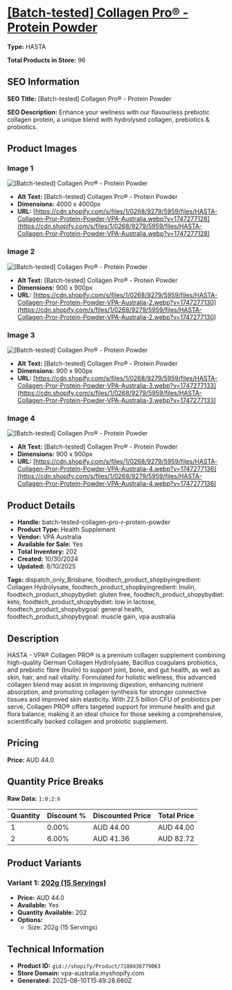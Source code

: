 # [[Batch-tested] Collagen Pro® - Protein Powder](https://vpa-australia.myshopify.com/products/batch-tested-collagen-pro-r-protein-powder)

**Type:** HASTA

**Total Products in Store:** 96

## SEO Information

**SEO Title:** [Batch-tested] Collagen Pro® - Protein Powder

**SEO Description:** Enhance your wellness with our flavourless prebiotic collagen protein, a unique blend with hydrolysed collagen, prebiotics & probiotics.

## Product Images

### Image 1
![[Batch-tested] Collagen Pro® - Protein Powder](https://cdn.shopify.com/s/files/1/0268/9279/5959/files/HASTA-Collagen-Pror-Protein-Powder-VPA-Australia.webp?v=1747277128)

- **Alt Text:** [Batch-tested] Collagen Pro® - Protein Powder
- **Dimensions:** 4000 x 4000px
- **URL:** [https://cdn.shopify.com/s/files/1/0268/9279/5959/files/HASTA-Collagen-Pror-Protein-Powder-VPA-Australia.webp?v=1747277128](https://cdn.shopify.com/s/files/1/0268/9279/5959/files/HASTA-Collagen-Pror-Protein-Powder-VPA-Australia.webp?v=1747277128)

### Image 2
![[Batch-tested] Collagen Pro® - Protein Powder](https://cdn.shopify.com/s/files/1/0268/9279/5959/files/HASTA-Collagen-Pror-Protein-Powder-VPA-Australia-2.webp?v=1747277130)

- **Alt Text:** [Batch-tested] Collagen Pro® - Protein Powder
- **Dimensions:** 900 x 900px
- **URL:** [https://cdn.shopify.com/s/files/1/0268/9279/5959/files/HASTA-Collagen-Pror-Protein-Powder-VPA-Australia-2.webp?v=1747277130](https://cdn.shopify.com/s/files/1/0268/9279/5959/files/HASTA-Collagen-Pror-Protein-Powder-VPA-Australia-2.webp?v=1747277130)

### Image 3
![[Batch-tested] Collagen Pro® - Protein Powder](https://cdn.shopify.com/s/files/1/0268/9279/5959/files/HASTA-Collagen-Pror-Protein-Powder-VPA-Australia-3.webp?v=1747277133)

- **Alt Text:** [Batch-tested] Collagen Pro® - Protein Powder
- **Dimensions:** 900 x 900px
- **URL:** [https://cdn.shopify.com/s/files/1/0268/9279/5959/files/HASTA-Collagen-Pror-Protein-Powder-VPA-Australia-3.webp?v=1747277133](https://cdn.shopify.com/s/files/1/0268/9279/5959/files/HASTA-Collagen-Pror-Protein-Powder-VPA-Australia-3.webp?v=1747277133)

### Image 4
![[Batch-tested] Collagen Pro® - Protein Powder](https://cdn.shopify.com/s/files/1/0268/9279/5959/files/HASTA-Collagen-Pror-Protein-Powder-VPA-Australia-4.webp?v=1747277136)

- **Alt Text:** [Batch-tested] Collagen Pro® - Protein Powder
- **Dimensions:** 900 x 900px
- **URL:** [https://cdn.shopify.com/s/files/1/0268/9279/5959/files/HASTA-Collagen-Pror-Protein-Powder-VPA-Australia-4.webp?v=1747277136](https://cdn.shopify.com/s/files/1/0268/9279/5959/files/HASTA-Collagen-Pror-Protein-Powder-VPA-Australia-4.webp?v=1747277136)

## Product Details

- **Handle:** batch-tested-collagen-pro-r-protein-powder
- **Product Type:** Health Supplement
- **Vendor:** VPA Australia
- **Available for Sale:** Yes
- **Total Inventory:** 202
- **Created:** 10/30/2024
- **Updated:** 8/10/2025

**Tags:** dispatch_only_Brisbane, foodtech_product_shopbyingredient: Collagen Hydrolysate, foodtech_product_shopbyingredient: Inulin, foodtech_product_shopybydiet: gluten free, foodtech_product_shopybydiet: keto, foodtech_product_shopybydiet: low in lactose, foodtech_product_shopybygoal: general health, foodtech_product_shopybygoal: muscle gain, vpa australia

## Description

HASTA - VPA® Collagen PRO® is a premium collagen supplement combining high-quality German Collagen Hydrolysate, Bacillus coagulans probiotics, and prebiotic fibre (Inulin) to support joint, bone, and gut health, as well as skin, hair, and nail vitality. Formulated for holistic wellness, this advanced collagen blend may assist in improving digestion, enhancing nutrient absorption, and promoting collagen synthesis for stronger connective tissues and improved skin elasticity. With 22.5 billion CFU of probiotics per serve, Collagen PRO® offers targeted support for immune health and gut flora balance, making it an ideal choice for those seeking a comprehensive, scientifically backed collagen and probiotic supplement.

## Pricing

**Price:** AUD 44.0

## Quantity Price Breaks

**Raw Data:** `1:0;2:6`

| Quantity | Discount % | Discounted Price | Total Price |
|----------|------------|------------------|-------------|
| 1 | 0.00% | AUD 44.00 | AUD 44.00 |
| 2 | 6.00% | AUD 41.36 | AUD 82.72 |

## Product Variants

### Variant 1: [202g (15 Servings)](https://vpa-australia.myshopify.com/products/batch-tested-collagen-pro-r-protein-powder)

- **Price:** AUD 44.0
- **Available:** Yes
- **Quantity Available:** 202
- **Options:**
  - Size: 202g (15 Servings)

## Technical Information

- **Product ID:** `gid://shopify/Product/7188436779063`
- **Store Domain:** vpa-australia.myshopify.com
- **Generated:** 2025-08-10T15:49:28.660Z

